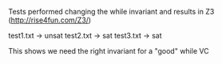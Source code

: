Tests performed changing the while invariant and results in Z3 (http://rise4fun.com/Z3/)

test1.txt -> unsat
test2.txt -> sat
test3.txt -> sat

This shows we need the right invariant for a "good" while VC
